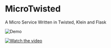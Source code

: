 # MicroTwisted
A Micro Service Written in Twisted, Klein and Flask

![Demo](https://i.imgur.com/FCfWYrH.gif)

[![Watch the video]()](https://i.imgur.com/FCfWYrH.mp4)
